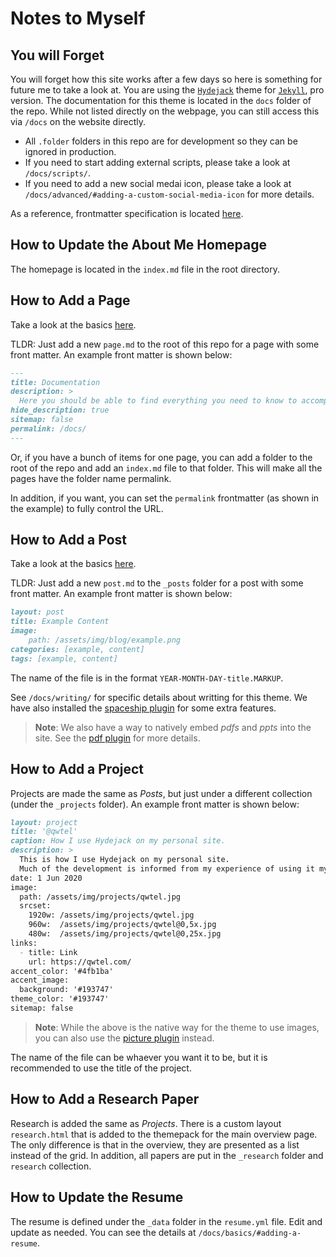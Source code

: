 # Notes to Myself

## You will Forget
You will forget how this site works after a few days so here is something for future me to take a look at. You are using the [`Hydejack`](hydejack.com) theme for [`Jekyll`](https://jekyllrb.com/), pro version. The documentation for this theme is located in the `docs` folder of the repo. While not listed directly on the webpage, you can still access this via `/docs` on the website directly.

- All `.folder` folders in this repo are for development so they can be ignored in production. 
- If you need to start adding external scripts, please take a look at `/docs/scripts/`.
- If you need to add a new social medai icon, please take a look at `/docs/advanced/#adding-a-custom-social-media-icon` for more details.

As a reference, frontmatter specification is located [here](https://jekyllrb.com/docs/frontmatter/).

## How to Update the About Me Homepage

The homepage is located in the `index.md` file in the root directory.

## How to Add a Page
Take a look at the basics [here](https://jekyllrb.com/docs/pages/).

TLDR: Just add a new `page.md` to the root of this repo for a page with some front matter. An example front matter is shown below:

```markdown
---
title: Documentation
description: >
  Here you should be able to find everything you need to know to accomplish the most common tasks when blogging with Hydejack.
hide_description: true
sitemap: false
permalink: /docs/
---
```

Or, if you have a bunch of items for one page, you can add a folder to the root of the repo and add an `index.md` file to that folder. This will make all the pages have the folder name permalink.

In addition, if you want, you can set the `permalink` frontmatter (as shown in the example) to fully control the URL.

## How to Add a Post
Take a look at the basics [here](https://jekyllrb.com/docs/posts/).

TLDR: Just add a new `post.md` to the `_posts` folder for a post with some front matter. An example front matter is shown below:

```markdown
layout: post
title: Example Content
image:
    path: /assets/img/blog/example.png
categories: [example, content]
tags: [example, content]
```

The name of the file is in the format `YEAR-MONTH-DAY-title.MARKUP`.

See `/docs/writing/` for specific details about writting for this theme. We have also installed the [spaceship plugin](https://github.com/jeffreytse/jekyll-spaceship) for some extra features.

> **Note**: We also have a way to natively embed *pdfs* and *ppts* into the site. See the [pdf plugin](https://github.com/MihajloNesic/jekyll-pdf-embed) for more details.

## How to Add a Project
Projects are made the same as *Posts*, but just under a different collection (under the `_projects` folder). An example front matter is shown below:

```markdown
layout: project
title: '@qwtel'
caption: How I use Hydejack on my personal site.
description: >
  This is how I use Hydejack on my personal site. 
  Much of the development is informed from my experience of using it myself, creating a tight feedback loop.
date: 1 Jun 2020
image: 
  path: /assets/img/projects/qwtel.jpg
  srcset: 
    1920w: /assets/img/projects/qwtel.jpg
    960w:  /assets/img/projects/qwtel@0,5x.jpg
    480w:  /assets/img/projects/qwtel@0,25x.jpg
links:
  - title: Link
    url: https://qwtel.com/
accent_color: '#4fb1ba'
accent_image:
  background: '#193747'
theme_color: '#193747'
sitemap: false
```

> **Note**: While the above is the native way for the theme to use images, you can also use the [picture plugin](https://rbuchberger.github.io/jekyll_picture_tag/) instead.

The name of the file can be whaever you want it to be, but it is recommended to use the title of the project.

## How to Add a Research Paper

Research is added the same as *Projects*. There is a custom layout `research.html` that is added to the themepack for the main overview page. The only difference is that in the overview, they are presented as a list instead of the grid. In addition, all papers are put in the `_research` folder and `research` collection.

## How to Update the Resume

The resume is defined under the `_data` folder in the `resume.yml` file. Edit and update as needed. You can see the details at `/docs/basics/#adding-a-resume`.
